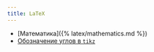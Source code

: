 ```yaml
---
title: LaTeX
---
```


- [Математика]({% latex/mathematics.md %})
- [Обозначение углов в `tikz`](http://tex.stackexchange.com/questions/20826/label-angle-with-tikz)
